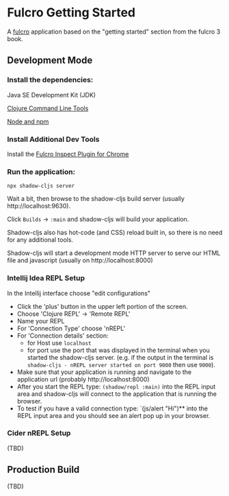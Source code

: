 # Fulcro Getting Started

A [fulcro](http://book.fulcrologic.com/#_getting_started) application based on the "getting started" section from the fulcro 3 book.

## Development Mode

### Install the dependencies:

Java SE Development Kit (JDK)

[Clojure Command Line Tools](https://clojure.org/guides/getting_started)

[Node and npm](https://nodejs.org/en/)

### Install Additional Dev Tools

Install the [Fulcro Inspect Plugin for Chrome](https://chrome.google.com/webstore/detail/fulcro-inspect/meeijplnfjcihnhkpanepcaffklobaal)

### Run the application:

```
npx shadow-cljs server
```

Wait a bit, then browse to the shadow-cljs build server (usually http://localhost:9630).

Click `Builds` -> `:main` and shadow-cljs will build your application.  

Shadow-cljs also has hot-code (and CSS) reload built in, so there is no need for any additional tools.

Shadow-cljs will start a development mode HTTP server to serve our HTML file and javascript (usually on http://localhost:8000)  

### Intellij Idea REPL Setup

In the Intellij interface choose "edit configurations"

- Click the 'plus' button in the upper left portion of the screen.
- Choose 'Clojure REPL' -> 'Remote REPL'
- Name your REPL
- For 'Connection Type' choose 'nREPL'
- For 'Connection details' section:
    - for Host use `localhost`
    - for port use the port that was displayed in the terminal when you started the shadow-cljs server. (e.g. if the output in the terminal is `shadow-cljs - nREPL server started on port 9000` then use `9000`).
- Make sure that your application is running and navigate to the application url (probably http://localhost:8000)
- After you start the REPL type: `(shadow/repl :main)` into the REPL input area and shadow-cljs will connect to the application that is running the browser.
- To test if you have a valid connection type: `(js/alert "Hi")** into the REPL input area and you should see an alert pop up in your browser.

### Cider nREPL Setup

(TBD)


## Production Build

(TBD)
